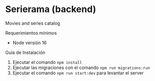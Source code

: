 # Serierama (backend)
Movies and series catalog

Requerimientos mínimos

- Node versión 16

Guía de Instalación

1. Ejecutar el comando ```npm install```
2. Ejecutar las migraciones con el comando ```npm run migrations:run```
3. Ejecutar el comando ```npm run start:dev``` para levantar el server